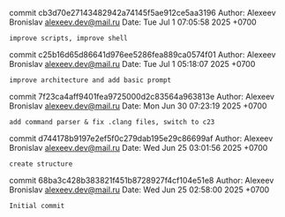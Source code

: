 commit cb3d70e27143482942a74145f5ae912ce5aa3196
Author: Alexeev Bronislav <alexeev.dev@mail.ru>
Date:   Tue Jul 1 07:05:58 2025 +0700

    improve scripts, improve shell

commit c25b16d65d86641d976ee5286fea889ca0574f01
Author: Alexeev Bronislav <alexeev.dev@mail.ru>
Date:   Tue Jul 1 05:18:07 2025 +0700

    improve architecture and add basic prompt

commit 7f23ca4aff9401fea9725000d2c83564a963813e
Author: Alexeev Bronislav <alexeev.dev@mail.ru>
Date:   Mon Jun 30 07:23:19 2025 +0700

    add command parser & fix .clang files, switch to c23

commit d744178b9197e2ef5f0c279dab195e29c86699af
Author: Alexeev Bronislav <alexeev.dev@mail.ru>
Date:   Wed Jun 25 03:01:56 2025 +0700

    create structure

commit 68ba3c428b383821f451b8728927f4cf104e51e8
Author: Alexeev Bronislav <alexeev.dev@mail.ru>
Date:   Wed Jun 25 02:58:00 2025 +0700

    Initial commit
